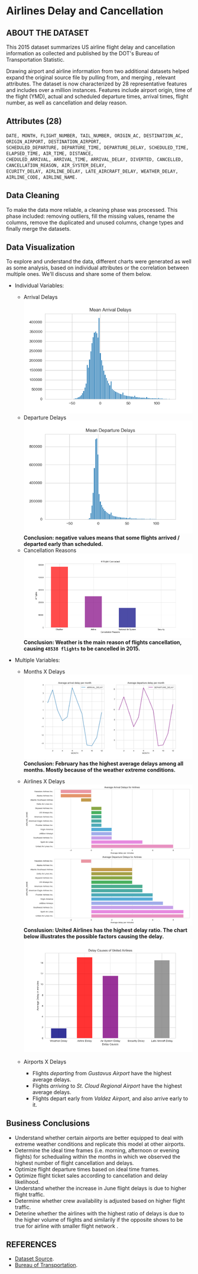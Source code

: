 # Airlines Delay and Cancellation

## ABOUT THE DATASET
This 2015 dataset summarizes US airline flight delay and cancellation information as collected and published by the DOT's Bureau of Transportation Statistic. 

Drawing airport and airline information from two additional datasets helped expand the original source file by pulling from, and merging , relevant attributes. The dataset is now characterized by 28 representative features and includes over a million instances. Features include airport origin, time of the flight (YMD), actual and scheduled departure times, arrival times, flight number, as well as cancellation and delay reason.

## Attributes (28)
```
DATE, MONTH, FLIGHT_NUMBER, TAIL_NUMBER, ORIGIN_AC, DESTINATION_AC, ORIGIN_AIRPORT, DESTINATION_AIRPORT,
SCHEDULED_DEPARTURE, DEPARTURE_TIME, DEPARTURE_DELAY, SCHEDULED_TIME, ELAPSED_TIME, AIR_TIME, DISTANCE, 
CHEDULED_ARRIVAL, ARRIVAL_TIME, ARRIVAL_DELAY, DIVERTED, CANCELLED, CANCELLATION_REASON, AIR_SYSTEM_DELAY, 
ECURITY_DELAY, AIRLINE_DELAY, LATE_AIRCRAFT_DELAY, WEATHER_DELAY, AIRLINE_CODE, AIRLINE_NAME.
```

## Data Cleaning
To make the data more reliable, a cleaning phase was processed. This phase included: removing outliers, fill the missing values, rename the columns, remove the duplicated and unused columns, change types and finally merge the datasets.

## Data Visualization
To explore and understand the data, different charts were generated as well as some analysis, based on individual attributes or the correlation between multiple ones. We'll discuss and share some of them below.

* Individual Variables:
    * Arrival Delays ![Arrival hist](../Charts/arrival.png)
    * Departure Delays ![Departure hist](../Charts/departure.png)
    **Conclusion: negative values means that some flights arrived / departed early than scheduled.**
    * Cancellation Reasons ![Cancellation Causes](../Charts/cancellation_reasons.png)
    **Conclusion: Weather is the main reason of flights cancellation, causing `48538 flights` to be cancelled in 2015.**

* Multiple Variables:
    * Months X Delays ![Months and Delays](../Charts/months_delays.png)
    **Conclusion: February has the highest average delays among all months. Mostly because of the weather extreme conditions.**
    
    * Airlines X Delays ![Airlines and Delays](../Charts/airlines_delay.png)
    **Conslusion: United Airlines has the highest delay ratio. The chart below illustrates the possible factors causing the delay.**
    ![United Cancellation Reasons](../Charts/united_delay_reasons.png)

    * Airports X Delays
        * Flights *departing* from *Gustavus Airport* have the highest average delays.
        * Flights *arriving* to *St. Cloud Regional Airport* have the highest average delays.
        * Flights depart early from *Valdez Airport*, and also arrive early to it.

## Business Conclusions
* Understand whether certain airports are better equipped to deal with extreme weather conditions and replicate this model at other airports.
* Determine the ideal time frames (i.e. morning, afternoon or evening flights) for schedualing within the months in which we observed the highest number of flight cancellation and delays.
* Optimize flight departure times based on ideal time frames.
* Optimize flight ticket sales according to cancellation and delay likelihood.
* Understand whether the increase in June flight delays is due to higher flight traffic.
* Determine whether crew availability is adjusted based on higher flight traffic.
* Deterine whether the airlines with the highest ratio of delays is due to the higher volume of flights and similarily if the opposite shows to be true for airline with smaller flight network . 

## REFERENCES
* [Dataset Source](https://www.kaggle.com/usdot/flight-delays#airlines.csv).
* [Bureau of Transportation](https://www.bts.gov/topics/airlines-and-airports-0).
